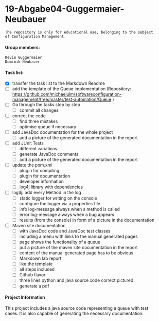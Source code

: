 # 19-Abgabe04-Guggermaier-Neubauer #
    The repository is only for educational use, belonging to the subject of Configuration Management.
#### Group members: ####
    Kevin Guggermaier
    Dominik Neubauer
#### Task list: ####
- [x] transfer the task list to the Markdown Readme
- [ ] add the template of the Queue implementation (Repository: https://github.com/michaelulm/softwareconfiguration-management/tree/master/test-automation/Queue )
- [ ] Go through the tasks step by step
    - [ ] commit all changes
- [ ] correct the code
    - [ ] find three mistakes
    - [ ] optimise queue if necessary
- [ ] add JavaDoc documentation for the whole project
    - [ ] add a picture of the generated documentation in the report
- [ ] add JUnit Tests
    - [ ] different variations
    - [ ] generate JavaDoc comments
    - [ ] add a picture of the generated documentation in the report
- [ ] update the pom.xml
    - [ ] plugin for compiling
    - [ ] plugin for documentation
    - [ ] developer information
    - [ ] log4j library with dependencies
- [ ] log4j: add every Method in the log
    - [ ] static logger for writing on the console
    - [ ] configure the logger via a properties file
    - [ ] info log-message always when a method is called
    - [ ] error log-message always when a bug appears
    - [ ] results (from the console) in form of a picture in the documentation
- [ ] Maven site documentation
    - [ ] with JavaDoc code and JavaDoc test classes
    - [ ] including a menu with links to the manual generated pages
     - [ ] page shows the functionality of a queue
    - [ ] put a picture of the maven site documentation in the report
     - [ ] content of the manual generated page has to be obvious
    - [ ] Markdown lab report
    - [ ] like the template
    - [ ] all steps included
    - [ ] Github flavor:
     - [ ] three lines python and java source code correct pictured
    - [ ] generate a pdf

#### Project Information ####
This project includes a java source code representing a queue with test cases. It is also capable of generating the necessary documentation. 

